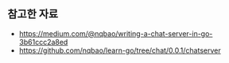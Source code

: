 ## 참고한 자료
- https://medium.com/@nqbao/writing-a-chat-server-in-go-3b61ccc2a8ed
- https://github.com/nqbao/learn-go/tree/chat/0.0.1/chatserver
